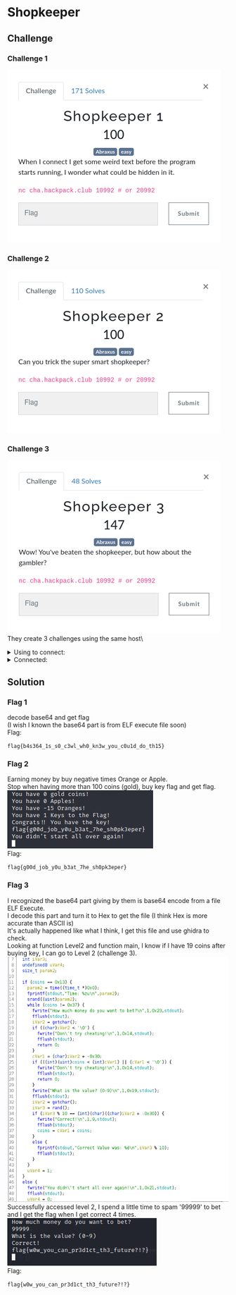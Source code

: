 # Shopkeeper
## Challenge
### Challenge 1
![challenge 1](https://github.com/TwentySick/CTF/blob/61692e9bc51578758f826e7b04a0368a158d6594/2022/HackPack%20CTF/reverse_engineering/shopkeeper/images/challenge1.png)
### Challenge 2
![challenge 2](https://github.com/TwentySick/CTF/blob/61692e9bc51578758f826e7b04a0368a158d6594/2022/HackPack%20CTF/reverse_engineering/shopkeeper/images/challenge2.png)
### Challenge 3
![challenge 3](https://github.com/TwentySick/CTF/blob/61692e9bc51578758f826e7b04a0368a158d6594/2022/HackPack%20CTF/reverse_engineering/shopkeeper/images/challenge3.png)\
They create 3 challenges using the same host\
<details>
  <summary> Using to connect: </summary>
  <p>
    
      nc cha.hackpack.club 10992 # or 20992
    
  </p>
</details>
  
<details>
  <summary> Connected:</summary>
  <p>
    
      └─$ nc cha.hackpack.club 10992 # or 20992
      f0VMRgIBAQAAAAAAAAAAAAIAPgABAAAAEBFAAAAAAABAAAAAAAAAADg8AAAAAAAAAAAAAEAAOAAL
      AEAAHQAcAAYAAAAEAAAAQAAAAAAAAABAAEAAAAAAAEAAQAAAAAAAaAIAAAAAAABoAgAAAAAAAAgA
      AAAAAAAAAwAAAAQAAACoAgAAAAAAAKgCQAAAAAAAqAJAAAAAAAAcAAAAAAAAABwAAAAAAAAAAQAA
      AAAAAAABAAAABAAAAAAAAAAAAAAAAABAAAAAAAAAAEAAAAAAAFAHAAAAAAAAUAcAAAAAAAAAEAAA
      AAAAAAEAAAAFAAAAABAAAAAAAAAAEEAAAAAAAAAQQAAAAAAA7QsAAAAAAADtCwAAAAAAAAAQAAAA
      AAAAAQAAAAQAAAAAIAAAAAAAAAAgQAAAAAAAACBAAAAAAACoBQAAAAAAAKgFAAAAAAAAABAAAAAA
      AAABAAAABgAAABAuAAAAAAAAED5AAAAAAAAQPkAAAAAAAIkCAAAAAAAAoAIAAAAAAAAAEAAAAAAA
      AAIAAAAGAAAAIC4AAAAAAAAgPkAAAAAAACA+QAAAAAAA0AEAAAAAAADQAQAAAAAAAAgAAAAAAAAA
      BAAAAAQAAADEAgAAAAAAAMQCQAAAAAAAxAJAAAAAAABEAAAAAAAAAEQAAAAAAAAABAAAAAAAAABQ
      5XRkBAAAAMwjAAAAAAAAzCNAAAAAAADMI0AAAAAAAFwAAAAAAAAAXAAAAAAAAAAEAAAAAAAAAFHl
      dGQHAAAAAAAAAAAAAAAAAAAAAAAAAAAAAAAAAAAAAAAAAAAAAAAAAAAAAAAAABAAAAAAAAAAUuV0
      ZAQAAAAQLgAAAAAAABA+QAAAAAAAED5AAAAAAADwAQAAAAAAAPABAAAAAAAAAQAAAAAAAAAvbGli
      NjQvbGQtbGludXgteDg2LTY0LnNvLjIABAAAABAAAAABAAAAR05VAAAAAAADAAAAAgAAAAAAAAAE
      AAAAFAAAAAMAAABHTlUARNd+Y8jcZOOTEoAAzxNSOwI6nUQCAAAAEQAAAAEAAAAGAAAAAAAAAAAB
      EAARAAAAAAAAACkdjBwAAAAAAAAAAAAAAAAAAAAAAAAAAAAAAAAAAAAALQAAABIAAAAAAAAAAAAA
      AAAAAAAAAAAAIwAAABIAAAAAAAAAAAAAAAAAAAAAAAAASgAAABIAAAAAAAAAAAAAAAAAAAAAAAAA
      UQAAABIAAAAAAAAAAAAAAAAAAAAAAAAANQAAABIAAAAAAAAAAAAAAAAAAAAAAAAAZwAAABIAAAAA
      AAAAAAAAAAAAAAAAAAAAFwAAABIAAAAAAAAAAAAAAAAAAAAAAAAAOwAAABIAAAAAAAAAAAAAAAAA
      AAAAAAAAXwAAABIAAAAAAAAAAAAAAAAAAAAAAAAAhQAAACAAAAAAAAAAAAAAAAAAAAAAAAAAKAAA
      ABIAAAAAAAAAAAAAAAAAAAAAAAAACwAAABIAAAAAAAAAAAAAAAAAAAAAAAAAHQAAABIAAAAAAAAA
      AAAAAAAAAAAAAAAAEgAAABIAAAAAAAAAAAAAAAAAAAAAAAAAWAAAABIAAAAAAAAAAAAAAAAAAAAA
      AAAAGAAAABIAAAAAAAAAAAAAAAAAAAAAAAAAQwAAABEAGACgQEAAAAAAAAgAAAAAAAAAAGxpYmMu
      c28uNgBmZmx1c2gAZXhpdABzcmFuZABmb3BlbgBwdXRzAHRpbWUAcHV0Y2hhcgBmZ2V0YwBnZXRj
      aGFyAHN0ZG91dABmY2xvc2UAc3lzdGVtAGZ3cml0ZQBmcHJpbnRmAF9fbGliY19zdGFydF9tYWlu
      AEdMSUJDXzIuMi41AF9fZ21vbl9zdGFydF9fAAAAAgACAAIAAgACAAIAAgACAAIAAAACAAIAAgAC
      AAIAAgACAAEAAQABAAAAEAAAAAAAAAB1GmkJAAACAHkAAAAAAAAA8D9AAAAAAAAGAAAABgAAAAAA
      AAAAAAAA+D9AAAAAAAAGAAAACgAAAAAAAAAAAAAAoEBAAAAAAAAFAAAAEQAAAAAAAAAAAAAAGEBA
      AAAAAAAHAAAAAQAAAAAAAAAAAAAAIEBAAAAAAAAHAAAAAgAAAAAAAAAAAAAAKEBAAAAAAAAHAAAA
      AwAAAAAAAAAAAAAAMEBAAAAAAAAHAAAABAAAAAAAAAAAAAAAOEBAAAAAAAAHAAAABQAAAAAAAAAA
      AAAAQEBAAAAAAAAHAAAABwAAAAAAAAAAAAAASEBAAAAAAAAHAAAACAAAAAAAAAAAAAAAUEBAAAAA
      AAAHAAAACQAAAAAAAAAAAAAAWEBAAAAAAAAHAAAACwAAAAAAAAAAAAAAYEBAAAAAAAAHAAAADAAA
      AAAAAAAAAAAAaEBAAAAAAAAHAAAADQAAAAAAAAAAAAAAcEBAAAAAAAAHAAAADgAAAAAAAAAAAAAA
      eEBAAAAAAAAHAAAADwAAAAAAAAAAAAAAgEBAAAAAAAAHAAAAEAAAAAAAAAAAAAAAAAAAAAAAAAAA
      AAAAAAAAAAAAAAAAAAAAAAAAAAAAAAAAAAAAAAAAAAAAAAAAAAAAAAAAAAAAAAAAAAAAAAAAAAAA
      AAAAAAAAAAAAAAAAAAAAAAAAAAAAAAAAAAAAAAAAAAAAAAAAAAAAAAAAAAAAAAAAAAAAAAAAAAAA
      AAAAAAAAAAAAAAAAAAAAAAAAAAAAAAAAAAAAAAAAAAAAAAAAAAAAAAAAAAAAAAAAAAAAAAAAAAAA
      AAAAAAAAAAAAAAAAAAAAAAAAAAAAAAAAAAAAAAAAAAAAAAAAAAAAAAAAAAAAAAAAAAAAAAAAAAAA
      AAAAAAAAAAAAAAAAAAAAAAAAAAAAAAAAAAAAAAAAAAAAAAAAAAAAAAAAAAAAAAAAAAAAAAAAAAAA
      AAAAAAAAAAAAAAAAAAAAAAAAAAAAAAAAAAAAAAAAAAAAAAAAAAAAAAAAAAAAAAAAAAAAAAAAAAAA
      AAAAAAAAAAAAAAAAAAAAAAAAAAAAAAAAAAAAAAAAAAAAAAAAAAAAAAAAAAAAAAAAAAAAAAAAAAAA
      AAAAAAAAAAAAAAAAAAAAAAAAAAAAAAAAAAAAAAAAAAAAAAAAAAAAAAAAAAAAAAAAAAAAAAAAAAAA
      AAAAAAAAAAAAAAAAAAAAAAAAAAAAAAAAAAAAAAAAAAAAAAAAAAAAAAAAAAAAAAAAAAAAAAAAAAAA
      AAAAAAAAAAAAAAAAAAAAAAAAAAAAAAAAAAAAAAAAAAAAAAAAAAAAAAAAAAAAAAAAAAAAAAAAAAAA
      AAAAAAAAAAAAAAAAAAAAAAAAAAAAAAAAAAAAAAAAAAAAAAAAAAAAAAAAAAAAAAAAAAAAAAAAAAAA
      AAAAAAAAAAAAAAAAAAAAAAAAAAAAAAAAAAAAAAAAAAAAAAAAAAAAAAAAAAAAAAAAAAAAAAAAAAAA
      AAAAAAAAAAAAAAAAAAAAAAAAAAAAAAAAAAAAAAAAAAAAAAAAAAAAAAAAAAAAAAAAAAAAAAAAAAAA
      AAAAAAAAAAAAAAAAAAAAAAAAAAAAAAAAAAAAAAAAAAAAAAAAAAAAAAAAAAAAAAAAAAAAAAAAAAAA
      AAAAAAAAAAAAAAAAAAAAAAAAAAAAAAAAAAAAAAAAAAAAAAAAAAAAAAAAAAAAAAAAAAAAAAAAAAAA
      AAAAAAAAAAAAAAAAAAAAAAAAAAAAAAAAAAAAAAAAAAAAAAAAAAAAAAAAAAAAAAAAAAAAAAAAAAAA
      AAAAAAAAAAAAAAAAAAAAAAAAAAAAAAAAAAAAAAAAAAAAAAAAAAAAAAAAAAAAAAAAAAAAAAAAAAAA
      AAAAAAAAAAAAAAAAAAAAAAAAAAAAAAAAAAAAAAAAAAAAAAAAAAAAAAAAAAAAAAAAAAAAAAAAAAAA
      AAAAAAAAAAAAAAAAAAAAAAAAAAAAAAAAAAAAAAAAAAAAAAAAAAAAAAAAAAAAAAAAAAAAAAAAAAAA
      AAAAAAAAAAAAAAAAAAAAAAAAAAAAAAAAAAAAAAAAAAAAAAAAAAAAAAAAAAAAAAAAAAAAAAAAAAAA
      AAAAAAAAAAAAAAAAAAAAAAAAAAAAAAAAAAAAAAAAAAAAAAAAAAAAAAAAAAAAAAAAAAAAAAAAAAAA
      AAAAAAAAAAAAAAAAAAAAAAAAAAAAAAAAAAAAAAAAAAAAAAAAAAAAAAAAAAAAAAAAAAAAAAAAAAAA
      AAAAAAAAAAAAAAAAAAAAAAAAAAAAAAAAAAAAAAAAAAAAAAAAAAAAAAAAAAAAAAAAAAAAAAAAAAAA
      AAAAAAAAAAAAAAAAAAAAAAAAAAAAAAAAAAAAAAAAAAAAAAAAAAAAAAAAAAAAAAAAAAAAAAAAAAAA
      AAAAAAAAAAAAAAAAAAAAAAAAAAAAAAAAAAAAAAAAAAAAAAAAAAAAAAAAAAAAAAAAAAAAAAAAAAAA
      AAAAAAAAAAAAAAAAAAAAAAAAAAAAAAAAAAAAAAAAAAAAAAAAAAAAAAAAAAAAAAAAAAAAAAAAAAAA
      AAAAAAAAAAAAAAAAAAAAAAAAAAAAAAAAAAAAAAAAAAAAAAAAAAAAAAAAAAAAAAAAAAAAAAAAAAAA
      AAAAAAAAAAAAAAAAAAAAAAAAAAAAAAAAAAAAAAAAAAAAAAAAAAAAAAAAAAAAAAAAAAAAAAAAAAAA
      AAAAAAAAAAAAAAAAAAAAAAAAAAAAAAAAAAAAAAAAAAAAAAAAAAAAAAAAAAAAAAAAAAAAAAAAAAAA
      AAAAAAAAAAAAAAAAAAAAAAAAAAAAAAAAAAAAAAAAAAAAAAAAAAAAAAAAAAAAAAAAAAAAAAAAAAAA
      AAAAAAAAAAAAAAAAAAAAAAAAAAAAAAAAAAAAAAAAAAAAAAAAAAAAAAAAAAAAAAAAAAAAAAAAAAAA
      AAAAAAAAAAAAAAAAAAAAAAAAAAAAAAAAAAAAAAAAAAAAAAAAAAAAAAAAAAAAAAAAAAAAAAAAAAAA
      AAAAAAAAAAAAAAAAAAAAAAAAAAAAAAAAAAAAAAAAAAAAAAAAAAAAAAAAAAAAAAAAAAAAAAAAAAAA
      AAAAAAAAAAAAAAAAAAAAAAAAAAAAAAAAAAAAAAAAAAAAAAAAAAAAAAAAAAAAAAAAAAAAAAAAAAAA
      AAAAAAAAAAAAAAAAAAAAAAAAAAAAAAAAAAAAAAAAAAAAAAAAAAAAAAAAAAAAAAAAAAAAAAAAAAAA
      AAAAAAAAAAAAAAAAAAAAAAAAAAAAAAAAAAAAAAAAAAAAAAAAAAAAAAAAAAAAAAAAAAAAAAAAAAAA
      AAAAAAAAAAAAAAAAAAAAAAAAAAAAAAAAAAAAAAAAAAAAAAAAAAAAAAAAAAAAAAAAAAAAAAAAAAAA
      AAAAAAAAAAAAAAAAAAAAAAAAAAAAAAAAAAAAAAAAAAAAAAAAAAAAAAAAAAAAAAAAAAAAAAAAAAAA
      AAAAAAAAAAAAAAAAAAAAAAAAAAAAAAAAAAAAAAAAAAAAAAAAAAAAAAAAAAAAAAAAAEiD7AhIiwXt
      LwAASIXAdAL/0EiDxAjDAAAAAAAAAAAA/zXiLwAA/yXkLwAADx9AAP8l4i8AAGgAAAAA6eD/////
      JdovAABoAQAAAOnQ/////yXSLwAAaAIAAADpwP////8lyi8AAGgDAAAA6bD/////JcIvAABoBAAA
      AOmg/////yW6LwAAaAUAAADpkP////8lsi8AAGgGAAAA6YD/////JaovAABoBwAAAOlw/////yWi
      LwAAaAgAAADpYP////8lmi8AAGgJAAAA6VD/////JZIvAABoCgAAAOlA/////yWKLwAAaAsAAADp
      MP////8lgi8AAGgMAAAA6SD/////JXovAABoDQAAAOkQ////Me1JidFeSIniSIPk8FBUScfA4BtA
      AEjHwYAbQABIx8cnG0AA/xW2LgAA9A8fRAAAw2YuDx+EAAAAAAAPH0QAALigQEAASD2gQEAAdBO4
      AAAAAEiFwHQJv6BAQAD/4GaQw2ZmLg8fhAAAAAAADx9AAL6gQEAASIHuoEBAAEjB/gNIifBIweg/
      SAHGSNH+dBG4AAAAAEiFwHQHv6BAQAD/4MNmZi4PH4QAAAAAAA8fQACAPeEuAAAAdRdVSInl6H7/
      ///GBc8uAAABXcMPH0QAAMNmZi4PH4QAAAAAAA8fQADrjlVIieVIg+xwSIsFny4AAEiJwbovAAAA
      vgEAAABIjT3zDQAA6Nb+//9IiwV/LgAASInH6Jf+///GRf8Bx0XgAAAAAMdF5AAAAADHRegAAAAA
      6fcEAABIiwVSLgAASInBujQAAAC+AQAAAEiNPdYNAADoif7//0iLBTIuAABIicfoSv7//+gV/v//
      iEX+6A3+//8PvkX+g/gyD4TdAQAAg/gyfxOD+P8PhGcEAACD+DF0HOlnBAAAg/gzD4RQAwAAg/g0
      D4QWBAAA6VAEAABIiwXaLQAASInBuhwAAAC+AQAAAEiNPZMNAADoEf7//0iLBbotAABIicG6UAAA
      AL4BAAAASI09lg0AAOjx/f//SIsFmi0AAEiJx+iy/f//6H39//+D6DGJRfjocv3//0iNBbwNAABI
      iUXASI0FuA0AAEiJRchIjQW1DQAASIlF0MdFtAIAAADHRbgGAAAAx0W8ZAAAAIN9+AAPiNkAAACD
      ffgCD4/PAAAAi0X4SJhIi1TFwEiLBSctAABIjTWIDQAASInHuAAAAADoE/3//0iLBQwtAABIicfo
      JP3//+jv/P//g+gwiUX06OT8//8PtgXlLAAAD7bQi0X4SJiLRIW0D69F9DnCfTFIiwXSLAAASInB
      uh8AAAC+AQAAAEiNPU4NAADoCf3//0iLBbIsAABIicfoyvz//+tvD7YVmSwAAItF+EiYi0SFtInG
      i0X0icGJ8A+vwSnCidCIBXosAACLRfhImItUheCLRfQBwotF+EiYiVSF4Oswi0X4jVAxSIsFXCwA
      AEiNNQUNAABIice4AAAAAOhI/P//SIsFQSwAAEiJx+hZ/P//kOnRAgAASIsFLCwAAEiJwbodAAAA
      vgEAAABIjT3iDAAA6GP8//9IiwUMLAAASInBui0AAAC+AQAAAEiNPeAMAADoQ/z//0iLBewrAABI
      icfoBPz//+jP+///g+gxiUXw6MT7//9IjQUODAAASIlFoEiNBQoMAABIiUWox0WYAQAAAMdFnAMA
      AACDffAAD4jRAAAAg33wAQ+PxwAAAItF8EiYSItUxaBIiwWLKwAASI01nAwAAEiJx7gAAAAA6Hf7
      //9IiwVwKwAASInH6Ij7///oU/v//4PoMIlF7OhI+///i0XwSJiLRIXgOUXsfjaLRfBImEiLVMWg
      SIsFOSsAAEiNNW8MAABIice4AAAAAOgl+///SIsFHisAAEiJx+g2+///62+LRfBImItEhZiJwYtF
      7InCicgPr8KJwg+2Be4qAAAB0IgF5ioAAItF8EiYi0SF4CtF7InCi0XwSJiJVIXg6zCLRfCNUDFI
      iwXIKgAASI01cQsAAEiJx7gAAAAA6LT6//9IiwWtKgAASInH6MX6//+Q6T0BAAAPtgWQKgAAD7bQ
      SIsFjioAAEiNNeELAABIice4AAAAAOh6+v//i1XgSIsFcCoAAEiNNdwLAABIice4AAAAAOhc+v//
      i1XkSIsFUioAAEiNNdMLAABIice4AAAAAOg++v//i1XoSIsFNCoAAEiNNc0LAABIice4AAAAAOgg
      +v//SIsFGSoAAEiJx+gx+v//i0XohcAPjqQAAABIiwX/KQAASInBuh0AAAC+AQAAAEiNPaoLAADo
      Nvr//0iLBd8pAABIicfo9/n//7gBAAAA631IiwXJKQAASInBug4AAAC+AQAAAEiNPZILAADoAPr/
      /0iLBakpAABIicfowfn//8ZF/wDrOb8BAAAA6NH5//9IiwWKKQAASInBujMAAAC+AQAAAEiNPWYL
      AADowfn//0iLBWopAABIicfogvn//4B9/wAPhf/6//+4AAAAAMnDVUiJ5UiD7BAPtgU6KQAAPBN0
      OUiLBTcpAABIicG6IQAAAL4BAAAASI09SwsAAOhu+f//SIsFFykAAEiJx+gv+f//uAAAAADpCAIA
      AL8AAAAA6Av5//9IiUX4SIsF8CgAAEiLVfhIjTUvCwAASInHuAAAAADo2Pj//0iLRfiJx+it+P//
      6bcBAABIiwXBKAAASInBuiMAAAC+AQAAAEiNPQULAADo+Pj//0iLBaEoAABIicfoufj//+iE+P//
      iEX3gH33AHk5SIsFhCgAAEiJwboUAAAAvgEAAABIjT3sCgAA6Lv4//9IiwVkKAAASInH6Hz4//+4
      AAAAAOlVAQAAD7ZF94PoMIhF9w++VfcPtgU1KAAAD7bAOcJ/BoB99wB5OUiLBSkoAABIicG6FAAA
      AL4BAAAASI09kQoAAOhg+P//SIsFCSgAAEiJx+gh+P//uAAAAADp+gAAAEiLBfAnAABIicG6GQAA
      AL4BAAAASI09bQoAAOgn+P//SIsF0CcAAEiJx+jo9///6LP3//+D6DCIRfboGPj//4nBumdmZmaJ
      yPfqwfoCicjB+B8pwonQiUXwi1XwidDB4AIB0AHAKcGJyIlF8A++RfY5RfB1REiLBXsnAABIicG6
      CQAAAL4BAAAASI09EgoAAOiy9///SIsFWycAAEiJx+hz9///D7YVRCcAAA+2RfcB0IgFOCcAAOst
      SIsFNycAAItV8EiNNeIJAABIice4AAAAAOgg9///SIsFGScAAEiJx+gx9///D7YFAicAADw3D4U6
      /v//uAEAAADJw1VIieVIg+wQuAAAAADoO/j//4TAD4SgAAAASI01pgkAAEiNPaEJAADo/vb//0iJ
      RfBIg33wAHUlSI09lQkAAOhX9v//SIsFsCYAAEiJx+jI9v//vwAAAADo3vb//0iLRfBIicfoYvb/
      /4hF/+saD75F/4nH6BL2//9Ii0XwSInH6Eb2//+IRf+Aff//deBIi0XwSInH6BH2//+/CgAAAOjn
      9f//SIsFUCYAAEiJx+ho9v//uAEAAADrBbgAAAAAycNVSInlSIPsELgAAAAA6Nf8//+EwA+EoAAA
      AEiNNeUIAABIjT39CAAA6D32//9IiUXwSIN98AB1JUiNPdQIAADolvX//0iLBe8lAABIicfoB/b/
      /78AAAAA6B32//9Ii0XwSInH6KH1//+IRf/rGg++Rf+Jx+hR9f//SItF8EiJx+iF9f//iEX/gH3/
      /3XgSItF8EiJx+hQ9f//vwoAAADoJvX//0iLBY8lAABIicfop/X//7gBAAAA6wW4AAAAAMnDVUiJ
      5UiD7EBIjUXASLpiYXNlNjQgY0iJEMdACGhhbABIjUXASInH6A31//9IjQU+CAAASIlF+LgAAAAA
      6D3+//+EwHQKuAAAAADo8P7//7gAAAAAycMPHwBBV0mJ10FWSYn2QVVBif1BVEyNJXgiAABVSI0t
      eCIAAFNMKeVIg+wI6FP0//9Iwf0DdBsx2w8fAEyJ+kyJ9kSJ70H/FNxIg8MBSDnddepIg8QIW11B
      XEFdQV5BX8MPHwDDAAAASIPsCEiDxAjDAAAAAAAAAAAAAAAAAAAAAAAAAAAAAAAAAAAAAAAAAAAA
      AAAAAAAAAAAAAAAAAAAAAAAAAAAAAAAAAAAAAAAAAAAAAAAAAAAAAAAAAAAAAAAAAAAAAAAAAAAA
      AAAAAAAAAAAAAAAAAAAAAAAAAAAAAAAAAAAAAAAAAAAAAAAAAAAAAAAAAAAAAAAAAAAAAAAAAAAA
      AAAAAAAAAAAAAAAAAAAAAAAAAAAAAAAAAAAAAAAAAAAAAAAAAAAAAAAAAAAAAAAAAAAAAAAAAAAA
      AAAAAAAAAAAAAAAAAAAAAAAAAAAAAAAAAAAAAAAAAAAAAAAAAAAAAAAAAAAAAAAAAAAAAAAAAAAA
      AAAAAAAAAAAAAAAAAAAAAAAAAAAAAAAAAAAAAAAAAAAAAAAAAAAAAAAAAAAAAAAAAAAAAAAAAAAA
      AAAAAAAAAAAAAAAAAAAAAAAAAAAAAAAAAAAAAAAAAAAAAAAAAAAAAAAAAAAAAAAAAAAAAAAAAAAA
      AAAAAAAAAAAAAAAAAAAAAAAAAAAAAAAAAAAAAAAAAAAAAAAAAAAAAAAAAAAAAAAAAAAAAAAAAAAA
      AAAAAAAAAAAAAAAAAAAAAAAAAAAAAAAAAAAAAAAAAAAAAAAAAAAAAAAAAAAAAAAAAAAAAAAAAAAA
      AAAAAAAAAAAAAAAAAAAAAAAAAAAAAAAAAAAAAAAAAAAAAAAAAAAAAAAAAAAAAAAAAAAAAAAAAAAA
      AAAAAAAAAAAAAAAAAAAAAAAAAAAAAAAAAAAAAAAAAAAAAAAAAAAAAAAAAAAAAAAAAAAAAAAAAAAA
      AAAAAAAAAAAAAAAAAAAAAAAAAAAAAAAAAAAAAAAAAAAAAAAAAAAAAAAAAAAAAAAAAAAAAAAAAAAA
      AAAAAAAAAAAAAAAAAAAAAAAAAAAAAAAAAAAAAAAAAAAAAAAAAAAAAAAAAAAAAAAAAAAAAAAAAAAA
      AAAAAAAAAAAAAAAAAAAAAAAAAAAAAAAAAAAAAAAAAAAAAAAAAAAAAAAAAAAAAAAAAAAAAAAAAAAA
      AAAAAAAAAAAAAAAAAAAAAAAAAAAAAAAAAAAAAAAAAAAAAAAAAAAAAAAAAAAAAAAAAAAAAAAAAAAA
      AAAAAAAAAAAAAAAAAAAAAAAAAAAAAAAAAAAAAAAAAAAAAAAAAAAAAAAAAAAAAAAAAAAAAAAAAAAA
      AAAAAAAAAAAAAAAAAAAAAAAAAAAAAAAAAAAAAAAAAAAAAAAAAAAAAAAAAAAAAAAAAAAAAAAAAAAA
      AAAAAAAAAAAAAAAAAAAAAAAAAAAAAAAAAAAAAAAAAAAAAAAAAAAAAAAAAAAAAAAAAAAAAAAAAAAA
      AAAAAAAAAAAAAAAAAAAAAAAAAAAAAAAAAAAAAAAAAAAAAAAAAAAAAAABAAIAAAAAAFdlbGNvbWUg
      dG8gbXkgU2hvcCEKV2hhdCB3b3VsZCB5b3UgbGlrZSB0byBkbz8KADEpIEJ1eQoyKSBTZWxsCjMp
      IFZpZXcgWW91ciBJbnZlbnRvcnkKNCkgTGVhdmUgU2hvcAoAV2hhdCB3b3VsZCB5b3UgbGlrZSB0
      byBidXk/CgAAAAAAAAAxKSBBbiBBcHBsZSAoMiBjb2lucykKMikgQW4gT3JhbmdlICg2IGNvaW5z
      KQozKSBUaGUgS2V5IHRvIHRoZSBGbGFnICgxMDAgY29pbnMpCgBBcHBsZXMAT3JhbmdlcwBLZXlz
      IHRvIHRoZSBGbGFnAAAAAAAAAABIb3cgbWFueSAlcyB3b3VsZCB5b3UgbGlrZSB0byBidXk/CgAA
      AAAAWW91IGRvbid0IGhhdmUgZW5vdWdoIG1vbmV5IDooCgAlYyBpcyBub3QgYSB2YWxpZCBvcHRp
      b24KAFdoYXQgd291bGQgeW91IGxpa2UgdG8gc2VsbD8KADEpIEFuIEFwcGxlICgxIGNvaW5zKQoy
      KSBBbiBPcmFuZ2UgKDMgY29pbnMpCgAAAEhvdyBtYW55ICVzIHdvdWxkIHlvdSBsaWtlIHRvIHNl
      bGw/CgBZb3UgZG9uJ3QgaGF2ZSBlbm91Z2ggJXMgOigKAFlvdSBoYXZlICVkIGdvbGQgY29pbnMh
      CgBZb3UgaGF2ZSAlZCBBcHBsZXMhCgBZb3UgaGF2ZSAlZCBPcmFuZ2VzIQoAAABZb3UgaGF2ZSAl
      ZCBLZXlzIHRvIHRoZSBGbGFnIQoAQ29uZ3JhdHMhISBZb3UgaGF2ZSB0aGUga2V5IQoAR29vZGJ5
      ZSB0aGVuIQoAAAAAAERvIHlvdSByZWFsbHkgdGhpbmsgdGhpcyB3b3VsZCBiZSBzbyBlYXN5IHRv
      IGhhY2s/CgAAAAAAWW91IGRpZG4ndCBzdGFydCBhbGwgb3ZlciBhZ2FpbiEKAFRpbWU6ICV6dQoA
      AAAASG93IG11Y2ggbW9uZXkgZG8geW91IHdhbnQgdG8gYmV0PwoARG9uJ3QgdHJ5IGNoZWF0aW5n
      IQoAV2hhdCBpcyB0aGUgdmFsdWU/ICgwLTkpCgBDb3JyZWN0IQoAQ29ycmVjdCBWYWx1ZSB3YXM6
      ICVkCgByAGZsYWctMS50eHQAQ2Fubm90IG9wZW4gZmlsZSAAZmxhZy0yLnR4dAAAAGZsYWd7YjRz
      MzY0XzFzX3MwX2Mzd2xfd2gwX2tuM3dfeW91X2MwdTFkX2RvX3RoMTV9AAABGwM7WAAAAAoAAABU
      7P//tAAAAETt//90AAAAdO3//6AAAAAm7v//3AAAAIPz///8AAAA2fX//xwBAACa9v//PAEAAFv3
      //9cAQAAtPf//3wBAAAU+P//xAEAABQAAAAAAAAAAXpSAAF4EAEbDAcIkAEHEBAAAAAcAAAAyOz/
      /ysAAAAAAAAAFAAAAAAAAAABelIAAXgQARsMBwiQAQAAEAAAABwAAADM7P//AQAAAAAAAAAkAAAA
      MAAAAJjr///wAAAAAA4QRg4YSg8LdwiAAD8aOyozJCIAAAAAHAAAAFgAAABC7f//XQUAAABBDhCG
      AkMNBgNYBQwHCAAcAAAAeAAAAH/y//9WAgAAAEEOEIYCQw0GA1ECDAcIABwAAACYAAAAtfT//8EA
      AAAAQQ4QhgJDDQYCvAwHCAAAHAAAALgAAABW9f//wQAAAABBDhCGAkMNBgK8DAcIAAAcAAAA2AAA
      APf1//9WAAAAAEEOEIYCQw0GAlEMBwgAAEQAAAD4AAAAMPb//10AAAAAQg4QjwJFDhiOA0UOII0E
      RQ4ojAVIDjCGBkgOOIMHRw5Aag44QQ4wQQ4oQg4gQg4YQg4QQg4IABAAAABAAQAASPb//wEAAAAA
      AAAAAAAAAAAAAAAAAAAAAAAAAAAAAAAAAAAAAAAAAAAAAAAAAAAAAAAAAAAAAAAAAAAAAAAAAAAA
      AAAAAAAAAAAAAAAAAAAAAAAAAAAAAAAAAAAAAAAAAAAAAAAAAAAAAAAAAAAAAAAAAAAAAAAAAAAA
      AAAAAAAAAAAAAAAAAAAAAAAAAAAAAAAAAAAAAAAAAAAAAAAAAAAAAAAAAAAAAAAAAAAAAAAAAAAA
      AAAAAAAAAAAAAAAAAAAAAAAAAAAAAAAAAAAAAAAAAAAAAAAAAAAAAAAAAAAAAAAAAAAAAAAAAAAA
      AAAAAAAAAAAAAAAAAAAAAAAAAAAAAAAAAAAAAAAAAAAAAAAAAAAAAAAAAAAAAAAAAAAAAAAAAAAA
      AAAAAAAAAAAAAAAAAAAAAAAAAAAAAAAAAAAAAAAAAAAAAAAAAAAAAAAAAAAAAAAAAAAAAAAAAAAA
      AAAAAAAAAAAAAAAAAAAAAAAAAAAAAAAAAAAAAAAAAAAAAAAAAAAAAAAAAAAAAAAAAAAAAAAAAAAA
      AAAAAAAAAAAAAAAAAAAAAAAAAAAAAAAAAAAAAAAAAAAAAAAAAAAAAAAAAAAAAAAAAAAAAAAAAAAA
      AAAAAAAAAAAAAAAAAAAAAAAAAAAAAAAAAAAAAAAAAAAAAAAAAAAAAAAAAAAAAAAAAAAAAAAAAAAA
      AAAAAAAAAAAAAAAAAAAAAAAAAAAAAAAAAAAAAAAAAAAAAAAAAAAAAAAAAAAAAAAAAAAAAAAAAAAA
      AAAAAAAAAAAAAAAAAAAAAAAAAAAAAAAAAAAAAAAAAAAAAAAAAAAAAAAAAAAAAAAAAAAAAAAAAAAA
      AAAAAAAAAAAAAAAAAAAAAAAAAAAAAAAAAAAAAAAAAAAAAAAAAAAAAAAAAAAAAAAAAAAAAAAAAAAA
      AAAAAAAAAAAAAAAAAAAAAAAAAAAAAAAAAAAAAAAAAAAAAAAAAAAAAAAAAAAAAAAAAAAAAAAAAAAA
      AAAAAAAAAAAAAAAAAAAAAAAAAAAAAAAAAAAAAAAAAAAAAAAAAAAAAAAAAAAAAAAAAAAAAAAAAAAA
      AAAAAAAAAAAAAAAAAAAAAAAAAAAAAAAAAAAAAAAAAAAAAAAAAAAAAAAAAAAAAAAAAAAAAAAAAAAA
      AAAAAAAAAAAAAAAAAAAAAAAAAAAAAAAAAAAAAAAAAAAAAAAAAAAAAAAAAAAAAAAAAAAAAAAAAAAA
      AAAAAAAAAAAAAAAAAAAAAAAAAAAAAAAAAAAAAAAAAAAAAAAAAAAAAAAAAAAAAAAAAAAAAAAAAAAA
      AAAAAAAAAAAAAAAAAAAAAAAAAAAAAAAAAAAAAAAAAAAAAAAAAAAAAAAAAAAAAAAAAAAAAAAAAAAA
      AAAAAAAAAAAAAAAAAAAAAAAAAAAAAAAAAAAAAAAAAAAAAAAAAAAAAAAAAAAAAAAAAAAAAAAAAAAA
      AAAAAAAAAAAAAAAAAAAAAAAAAAAAAAAAAAAAAAAAAAAAAAAAAAAAAAAAAAAAAAAAAAAAAAAAAAAA
      AAAAAAAAAAAAAAAAAAAAAAAAAAAAAAAAAAAAAAAAAAAAAAAAAAAAAAAAAAAAAAAAAAAAAAAAAAAA
      AAAAAAAAAAAAAAAAAAAAAAAAAAAAAAAAAAAAAAAAAAAAAAAAAAAAAAAAAAAAAAAAAAAAAAAAAAAA
      AAAAAAAAAAAAAAAAAAAAAAAAAAAAAAAAAAAAAAAAAAAAAAAAAAAAAAAAAAAAAAAAAAAAAAAAAAAA
      AAAAAAAAAAAAAAAAAAAAAAAAAAAAAAAAAAAAAAAAAAAAAAAAAAAAAAAAAAAAAAAAAAAAAAAAAAAA
      AAAAAAAAAAAAAAAAAAAAAAAAAAAAAAAAAAAAAAAAAAAAAAAAAAAAAAAAAAAAAAAAAAAAAAAAAAAA
      AAAAAAAAAAAAAAAAAAAAAAAAAAAAAAAAAAAAAAAAAAAAAAAAAAAAAAAAAAAAAAAAAAAAAAAAAAAA
      AAAAAAAAAAAAAAAAAAAAAAAAAAAAAAAAAAAAAAAAAAAAAAAAAAAAAAAAAAAAAAAAAAAAAAAAAAAA
      AAAAAAAAAAAAAAAAAAAAAAAAAAAAAAAAAAAAAAAAAAAAAAAAAAAAAAAAAAAAAAAAAAAAAAAAAAAA
      AAAAAAAAAAAAAAAAAAAAAAAAAAAAAAAAAAAAAAAAAAAAAAAAAAAAAAAAAAAAAAAAAAAAAAAAAAAA
      AAAAAAAAAAAAAAAAAAAAAAAAAAAAAAAAAAAAAAAAAAAAAAAAAAAAAAAAAAAAAAAAAAAAAAAAAAAA
      AAAAAAAAAAAAAAAAAAAAAAAAAAAAAAAAAAAAAAAAAAAAAAAAAAAAAAAAAAAAAAAAAAAAAAAAAAAA
      AAAAAAAAAAAAAAAAAAAAAAAAAAAAAAAAAAAAAAAAAAAAAAAAAAAAAAAAAAAAAAAAAAAAAAAAAAAA
      AAAAAAAAAAAAAAAAAAAAAAAAAAAAAAAAAAAAAAAAAAAAAAAAAAAAAAAAAAAAAAAAAAAAAAAAAAAA
      AAAAAAAAAAAAAAAAAAAAAAAAAAAAAAAAAAAAAAAAAAAAAAAAAAAAAAAAAAAAAAAAAAAAAAAAAAAA
      AAAAAAAAAAAAAAAAAAAAAAAAAAAAAAAAAAAAAAAAAAAAAAAAAAAAAAAAAAAAAAAAAAAAAAAAAAAA
      AAAAAAAAAAAAAAAAAAAAAAAAAAAAAAAAAAAAAAAAAAAAAAAAAAAAAAAAAAAAAAAAAAAAAAAAAAAA
      AAAAAAAAAAAAAAAAAAAAAAAAAAAAAAAAAAAAAAAAAAAAAAAAAAAAAAAAAAAAAAAAAAAAAAAAAAAA
      AAAAAAAAAAAAAAAAAAAAAAAAAAAAAAAAAAAAAAAAAAAAAAAAAAAAAAAAAAAAAAAAAADwEUAAAAAA
      AMARQAAAAAAAAQAAAAAAAAABAAAAAAAAAAwAAAAAAAAAABBAAAAAAAANAAAAAAAAAOQbQAAAAAAA
      GQAAAAAAAAAQPkAAAAAAABsAAAAAAAAACAAAAAAAAAAaAAAAAAAAABg+QAAAAAAAHAAAAAAAAAAI
      AAAAAAAAAPX+/28AAAAACANAAAAAAAAFAAAAAAAAAOAEQAAAAAAABgAAAAAAAAAwA0AAAAAAAAoA
      AAAAAAAAlAAAAAAAAAALAAAAAAAAABgAAAAAAAAAFQAAAAAAAAAAAAAAAAAAAAMAAAAAAAAAAEBA
      AAAAAAACAAAAAAAAAFABAAAAAAAAFAAAAAAAAAAHAAAAAAAAABcAAAAAAAAAAAZAAAAAAAAHAAAA
      AAAAALgFQAAAAAAACAAAAAAAAABIAAAAAAAAAAkAAAAAAAAAGAAAAAAAAAD+//9vAAAAAJgFQAAA
      AAAA////bwAAAAABAAAAAAAAAPD//28AAAAAdAVAAAAAAAAAAAAAAAAAAAAAAAAAAAAAAAAAAAAA
      AAAAAAAAAAAAAAAAAAAAAAAAAAAAAAAAAAAAAAAAAAAAAAAAAAAAAAAAAAAAAAAAAAAAAAAAAAAA
      AAAAAAAAAAAAAAAAAAAAAAAAAAAAAAAAAAAAAAAAAAAAID5AAAAAAAAAAAAAAAAAAAAAAAAAAAAA
      NhBAAAAAAABGEEAAAAAAAFYQQAAAAAAAZhBAAAAAAAB2EEAAAAAAAIYQQAAAAAAAlhBAAAAAAACm
      EEAAAAAAALYQQAAAAAAAxhBAAAAAAADWEEAAAAAAAOYQQAAAAAAA9hBAAAAAAAAGEUAAAAAAAAAA
      AAAAAAAAAAAAAAAAAAAKR0NDOiAoRGViaWFuIDguMy4wLTYpIDguMy4wAAAAAAAAAAAAAAAAAAAA
      AAAAAAAAAAAAAAAAAAAAAAADAAEAqAJAAAAAAAAAAAAAAAAAAAAAAAADAAIAxAJAAAAAAAAAAAAA
      AAAAAAAAAAADAAMA5AJAAAAAAAAAAAAAAAAAAAAAAAADAAQACANAAAAAAAAAAAAAAAAAAAAAAAAD
      AAUAMANAAAAAAAAAAAAAAAAAAAAAAAADAAYA4ARAAAAAAAAAAAAAAAAAAAAAAAADAAcAdAVAAAAA
      AAAAAAAAAAAAAAAAAAADAAgAmAVAAAAAAAAAAAAAAAAAAAAAAAADAAkAuAVAAAAAAAAAAAAAAAAA
      AAAAAAADAAoAAAZAAAAAAAAAAAAAAAAAAAAAAAADAAsAABBAAAAAAAAAAAAAAAAAAAAAAAADAAwA
      IBBAAAAAAAAAAAAAAAAAAAAAAAADAA0AEBFAAAAAAAAAAAAAAAAAAAAAAAADAA4A5BtAAAAAAAAA
      AAAAAAAAAAAAAAADAA8AACBAAAAAAAAAAAAAAAAAAAAAAAADABAAzCNAAAAAAAAAAAAAAAAAAAAA
      AAADABEAKCRAAAAAAAAAAAAAAAAAAAAAAAADABIAED5AAAAAAAAAAAAAAAAAAAAAAAADABMAGD5A
      AAAAAAAAAAAAAAAAAAAAAAADABQAID5AAAAAAAAAAAAAAAAAAAAAAAADABUA8D9AAAAAAAAAAAAA
      AAAAAAAAAAADABYAAEBAAAAAAAAAAAAAAAAAAAAAAAADABcAiEBAAAAAAAAAAAAAAAAAAAAAAAAD
      ABgAoEBAAAAAAAAAAAAAAAAAAAAAAAADABkAAAAAAAAAAAAAAAAAAAAAAAEAAAAEAPH/AAAAAAAA
      AAAAAAAAAAAAAAwAAAACAA0AUBFAAAAAAAAAAAAAAAAAAA4AAAACAA0AgBFAAAAAAAAAAAAAAAAA
      ACEAAAACAA0AwBFAAAAAAAAAAAAAAAAAADcAAAABABgAqEBAAAAAAAABAAAAAAAAAEYAAAABABMA
      GD5AAAAAAAAAAAAAAAAAAG0AAAACAA0A8BFAAAAAAAAAAAAAAAAAAHkAAAABABIAED5AAAAAAAAA
      AAAAAAAAAJgAAAAEAPH/AAAAAAAAAAAAAAAAAAAAAAEAAAAEAPH/AAAAAAAAAAAAAAAAAAAAAJ8A
      AAABABEApCVAAAAAAAAAAAAAAAAAAAAAAAAEAPH/AAAAAAAAAAAAAAAAAAAAAK0AAAAAABIAGD5A
      AAAAAAAAAAAAAAAAAL4AAAABABQAID5AAAAAAAAAAAAAAAAAAMcAAAAAABIAED5AAAAAAAAAAAAA
      AAAAANoAAAAAABAAzCNAAAAAAAAAAAAAAAAAAO0AAAABABYAAEBAAAAAAAAAAAAAAAAAAAMBAAAS
      AA0A4BtAAAAAAAABAAAAAAAAABMBAAASAAAAAAAAAAAAAAAAAAAAAAAAACgBAAARABgAoEBAAAAA
      AAAIAAAAAAAAANgBAAAgABcAiEBAAAAAAAAAAAAAAAAAADwBAAASAAAAAAAAAAAAAAAAAAAAAAAA
      AE4BAAAQABcAmUBAAAAAAAAAAAAAAAAAAFUBAAASAAAAAAAAAAAAAAAAAAAAAAAAAA0BAAASAg4A
      5BtAAAAAAAAAAAAAAAAAAGkBAAASAAAAAAAAAAAAAAAAAAAAAAAAAH0BAAASAA0ATxdAAAAAAABW
      AgAAAAAAAIQBAAASAAAAAAAAAAAAAAAAAAAAAAAAAJcBAAASAA0AZhpAAAAAAADBAAAAAAAAAKQB
      AAASAAAAAAAAAAAAAAAAAAAAAAAAAMMBAAASAAAAAAAAAAAAAAAAAAAAAAAAANYBAAAQABcAiEBA
      AAAAAAAAAAAAAAAAAOMBAAASAAAAAAAAAAAAAAAAAAAAAAAAAPgBAAASAAAAAAAAAAAAAAAAAAAA
      AAAAAA0CAAAgAAAAAAAAAAAAAAAAAAAAAAAAABwCAAARAhcAkEBAAAAAAAAAAAAAAAAAACkCAAAR
      AA8AACBAAAAAAAAEAAAAAAAAADgCAAASAAAAAAAAAAAAAAAAAAAAAAAAAEoCAAASAA0AgBtAAAAA
      AABdAAAAAAAAAFoCAAASAAAAAAAAAAAAAAAAAAAAAAAAALkAAAAQABgAsEBAAAAAAAAAAAAAAAAA
      AG4CAAASAg0AQBFAAAAAAAABAAAAAAAAANwBAAASAA0AEBFAAAAAAAArAAAAAAAAAIYCAAAQABgA
      mUBAAAAAAAAAAAAAAAAAAJICAAASAA0AJxtAAAAAAABWAAAAAAAAAJcCAAASAAAAAAAAAAAAAAAA
      AAAAAAAAAKoCAAARABcAmEBAAAAAAAABAAAAAAAAALACAAASAA0A8hFAAAAAAABdBQAAAAAAALcC
      AAASAA0ApRlAAAAAAADBAAAAAAAAAMQCAAASAAAAAAAAAAAAAAAAAAAAAAAAANYCAAASAAAAAAAA
      AAAAAAAAAAAAAAAAAOoCAAARAhcAoEBAAAAAAAAAAAAAAAAAAFQCAAASAgsAABBAAAAAAAAAAAAA
      AAAAAMQBAAASAAAAAAAAAAAAAAAAAAAAAAAAAABjcnRzdHVmZi5jAGRlcmVnaXN0ZXJfdG1fY2xv
      bmVzAF9fZG9fZ2xvYmFsX2R0b3JzX2F1eABjb21wbGV0ZWQuNzMyNQBfX2RvX2dsb2JhbF9kdG9y
      c19hdXhfZmluaV9hcnJheV9lbnRyeQBmcmFtZV9kdW1teQBfX2ZyYW1lX2R1bW15X2luaXRfYXJy
      YXlfZW50cnkAY2hhbC5jAF9fRlJBTUVfRU5EX18AX19pbml0X2FycmF5X2VuZABfRFlOQU1JQwBf
      X2luaXRfYXJyYXlfc3RhcnQAX19HTlVfRUhfRlJBTUVfSERSAF9HTE9CQUxfT0ZGU0VUX1RBQkxF
      XwBfX2xpYmNfY3N1X2ZpbmkAcHV0Y2hhckBAR0xJQkNfMi4yLjUAc3Rkb3V0QEBHTElCQ18yLjIu
      NQBwdXRzQEBHTElCQ18yLjIuNQBfZWRhdGEAZmNsb3NlQEBHTElCQ18yLjIuNQBzeXN0ZW1AQEdM
      SUJDXzIuMi41AExldmVsMgBmZ2V0Y0BAR0xJQkNfMi4yLjUAcHJpbnRfZmxhZ18yAF9fbGliY19z
      dGFydF9tYWluQEBHTElCQ18yLjIuNQBzcmFuZEBAR0xJQkNfMi4yLjUAX19kYXRhX3N0YXJ0AGdl
      dGNoYXJAQEdMSUJDXzIuMi41AGZwcmludGZAQEdMSUJDXzIuMi41AF9fZ21vbl9zdGFydF9fAF9f
      ZHNvX2hhbmRsZQBfSU9fc3RkaW5fdXNlZAB0aW1lQEBHTElCQ18yLjIuNQBfX2xpYmNfY3N1X2lu
      aXQAZmZsdXNoQEBHTElCQ18yLjIuNQBfZGxfcmVsb2NhdGVfc3RhdGljX3BpZQBfX2Jzc19zdGFy
      dABtYWluAGZvcGVuQEBHTElCQ18yLjIuNQBjb2lucwBMZXZlbDEAcHJpbnRfZmxhZ18xAGV4aXRA
      QEdMSUJDXzIuMi41AGZ3cml0ZUBAR0xJQkNfMi4yLjUAX19UTUNfRU5EX18AAC5zeW10YWIALnN0
      cnRhYgAuc2hzdHJ0YWIALmludGVycAAubm90ZS5BQkktdGFnAC5ub3RlLmdudS5idWlsZC1pZAAu
      Z251Lmhhc2gALmR5bnN5bQAuZHluc3RyAC5nbnUudmVyc2lvbgAuZ251LnZlcnNpb25fcgAucmVs
      YS5keW4ALnJlbGEucGx0AC5pbml0AC50ZXh0AC5maW5pAC5yb2RhdGEALmVoX2ZyYW1lX2hkcgAu
      ZWhfZnJhbWUALmluaXRfYXJyYXkALmZpbmlfYXJyYXkALmR5bmFtaWMALmdvdAAuZ290LnBsdAAu
      ZGF0YQAuYnNzAC5jb21tZW50AAAAAAAAAAAAAAAAAAAAAAAAAAAAAAAAAAAAAAAAAAAAAAAAAAAA
      AAAAAAAAAAAAAAAAAAAAAAAAAAAAAAAAAAAAAAAAAAAAGwAAAAEAAAACAAAAAAAAAKgCQAAAAAAA
      qAIAAAAAAAAcAAAAAAAAAAAAAAAAAAAAAQAAAAAAAAAAAAAAAAAAACMAAAAHAAAAAgAAAAAAAADE
      AkAAAAAAAMQCAAAAAAAAIAAAAAAAAAAAAAAAAAAAAAQAAAAAAAAAAAAAAAAAAAAxAAAABwAAAAIA
      AAAAAAAA5AJAAAAAAADkAgAAAAAAACQAAAAAAAAAAAAAAAAAAAAEAAAAAAAAAAAAAAAAAAAARAAA
      APb//28CAAAAAAAAAAgDQAAAAAAACAMAAAAAAAAkAAAAAAAAAAUAAAAAAAAACAAAAAAAAAAAAAAA
      AAAAAE4AAAALAAAAAgAAAAAAAAAwA0AAAAAAADADAAAAAAAAsAEAAAAAAAAGAAAAAQAAAAgAAAAA
      AAAAGAAAAAAAAABWAAAAAwAAAAIAAAAAAAAA4ARAAAAAAADgBAAAAAAAAJQAAAAAAAAAAAAAAAAA
      AAABAAAAAAAAAAAAAAAAAAAAXgAAAP///28CAAAAAAAAAHQFQAAAAAAAdAUAAAAAAAAkAAAAAAAA
      AAUAAAAAAAAAAgAAAAAAAAACAAAAAAAAAGsAAAD+//9vAgAAAAAAAACYBUAAAAAAAJgFAAAAAAAA
      IAAAAAAAAAAGAAAAAQAAAAgAAAAAAAAAAAAAAAAAAAB6AAAABAAAAAIAAAAAAAAAuAVAAAAAAAC4
      BQAAAAAAAEgAAAAAAAAABQAAAAAAAAAIAAAAAAAAABgAAAAAAAAAhAAAAAQAAABCAAAAAAAAAAAG
      QAAAAAAAAAYAAAAAAABQAQAAAAAAAAUAAAAWAAAACAAAAAAAAAAYAAAAAAAAAI4AAAABAAAABgAA
      AAAAAAAAEEAAAAAAAAAQAAAAAAAAFwAAAAAAAAAAAAAAAAAAAAQAAAAAAAAAAAAAAAAAAACJAAAA
      AQAAAAYAAAAAAAAAIBBAAAAAAAAgEAAAAAAAAPAAAAAAAAAAAAAAAAAAAAAQAAAAAAAAABAAAAAA
      AAAAlAAAAAEAAAAGAAAAAAAAABARQAAAAAAAEBEAAAAAAADRCgAAAAAAAAAAAAAAAAAAEAAAAAAA
      AAAAAAAAAAAAAJoAAAABAAAABgAAAAAAAADkG0AAAAAAAOQbAAAAAAAACQAAAAAAAAAAAAAAAAAA
      AAQAAAAAAAAAAAAAAAAAAACgAAAAAQAAAAIAAAAAAAAAACBAAAAAAAAAIAAAAAAAAMsDAAAAAAAA
      AAAAAAAAAAAIAAAAAAAAAAAAAAAAAAAAqAAAAAEAAAACAAAAAAAAAMwjQAAAAAAAzCMAAAAAAABc
      AAAAAAAAAAAAAAAAAAAABAAAAAAAAAAAAAAAAAAAALYAAAABAAAAAgAAAAAAAAAoJEAAAAAAACgk
      AAAAAAAAgAEAAAAAAAAAAAAAAAAAAAgAAAAAAAAAAAAAAAAAAADAAAAADgAAAAMAAAAAAAAAED5A
      AAAAAAAQLgAAAAAAAAgAAAAAAAAAAAAAAAAAAAAIAAAAAAAAAAgAAAAAAAAAzAAAAA8AAAADAAAA
      AAAAABg+QAAAAAAAGC4AAAAAAAAIAAAAAAAAAAAAAAAAAAAACAAAAAAAAAAIAAAAAAAAANgAAAAG
      AAAAAwAAAAAAAAAgPkAAAAAAACAuAAAAAAAA0AEAAAAAAAAGAAAAAAAAAAgAAAAAAAAAEAAAAAAA
      AADhAAAAAQAAAAMAAAAAAAAA8D9AAAAAAADwLwAAAAAAABAAAAAAAAAAAAAAAAAAAAAIAAAAAAAA
      AAgAAAAAAAAA5gAAAAEAAAADAAAAAAAAAABAQAAAAAAAADAAAAAAAACIAAAAAAAAAAAAAAAAAAAA
      CAAAAAAAAAAIAAAAAAAAAO8AAAABAAAAAwAAAAAAAACIQEAAAAAAAIgwAAAAAAAAEQAAAAAAAAAA
      AAAAAAAAAAgAAAAAAAAAAAAAAAAAAAD1AAAACAAAAAMAAAAAAAAAoEBAAAAAAACZMAAAAAAAABAA
      AAAAAAAAAAAAAAAAAAAIAAAAAAAAAAAAAAAAAAAA+gAAAAEAAAAwAAAAAAAAAAAAAAAAAAAAmTAA
      AAAAAAAcAAAAAAAAAAAAAAAAAAAAAQAAAAAAAAABAAAAAAAAAAEAAAACAAAAAAAAAAAAAAAAAAAA
      AAAAALgwAAAAAAAAgAcAAAAAAAAbAAAAKwAAAAgAAAAAAAAAGAAAAAAAAAAJAAAAAwAAAAAAAAAA
      AAAAAAAAAAAAAAA4OAAAAAAAAPYCAAAAAAAAAAAAAAAAAAABAAAAAAAAAAAAAAAAAAAAEQAAAAMA
      AAAAAAAAAAAAAAAAAAAAAAAALjsAAAAAAAADAQAAAAAAAAAAAAAAAAAAAQAAAAAAAAAAAAAAAAAA
      AA==
      Welcome to my Shop!
      What would you like to do?
      1) Buy
      2) Sell
      3) View Your Inventory
      4) Leave Shop
    
  </p>
</details>

## Solution
### Flag 1
decode base64 and get flag\
(I wish I known the base64 part is from ELF execute file soon)\
Flag:
```
flag{b4s364_1s_s0_c3wl_wh0_kn3w_you_c0u1d_do_th15}
```
### Flag 2
Earning money by buy negative times Orange or Apple.\
Stop when having more than 100 coins (gold), buy key flag and get flag.\
![solved 2](https://github.com/TwentySick/CTF/blob/61692e9bc51578758f826e7b04a0368a158d6594/2022/HackPack%20CTF/reverse_engineering/shopkeeper/images/solve_chall_2.png)\
Flag:
```
flag{g00d_job_y0u_b3at_7he_sh0pk3eper}
```
### Flag 3
I recognized the base64 part giving by them is base64 encode from a file ELF Execute.\
I decode this part and turn it to Hex to get the file (I think Hex is more accurate than ASCII is)\
It's actually happened like what I think, I get this file and use ghidra to check.\
Looking at function Level2 and function main, I know if I have 19 coins after buying key, I can go to Level 2 (challenge 3).\
![decompiler_chall_3](https://github.com/TwentySick/CTF/blob/61692e9bc51578758f826e7b04a0368a158d6594/2022/HackPack%20CTF/reverse_engineering/shopkeeper/images/decompiler_chall_3.png)\
Successfully accessed level 2, I spend a little time to spam '99999' to bet and I get the flag when I get correct 4 times.\
![solved 3](https://github.com/TwentySick/CTF/blob/61692e9bc51578758f826e7b04a0368a158d6594/2022/HackPack%20CTF/reverse_engineering/shopkeeper/images/solved_chall_3.png)\
Flag:
```
flag{w0w_you_can_pr3d1ct_th3_future?!?}
```
